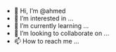 - 👋 Hi, I’m @ahmed
- 👀 I’m interested in ...
- 🌱 I’m currently learning ...
- 💞️ I’m looking to collaborate on ...
- 📫 How to reach me ...

<!---
Ahmed is a ✨ special ✨ repository because its `README.md` (this file) appears on your GitHub profile.
You can click the Preview link to take a look at your changes.
--->
